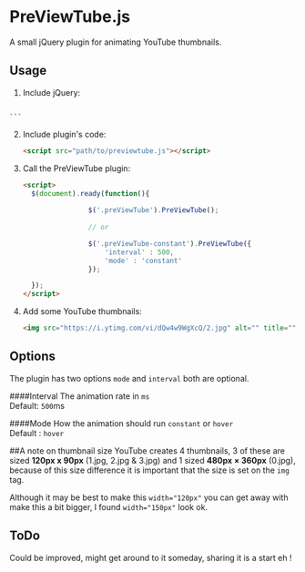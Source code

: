 # PreViewTube.js
A small jQuery plugin for animating YouTube thumbnails.

## Usage

1. Include jQuery:

	```html
<script src="path/to/jquery.min.js"></script>

	```

2. Include plugin's code:

	```html
	<script src="path/to/previewtube.js"></script>
	```

3. Call the PreViewTube plugin:

	```html
	<script>
	  $(document).ready(function(){
	  
	  				$('.preViewTube').PreViewTube();
					
					// or
	
					$('.preViewTube-constant').PreViewTube({
						'interval' : 500,
						'mode' : 'constant'
					});
	
	  });
	</script>
	```

3. Add some YouTube thumbnails:

	```html
	<img src="https://i.ytimg.com/vi/dQw4w9WgXcQ/2.jpg" alt="" title="" width="150px" class="preViewTube"/>'
	```

## Options

The plugin has two options `mode` and `interval` both are optional.

####Interval 
The animation rate in `ms`  
Default: `500`ms

####Mode 
How the animation should run 
`constant` or `hover`  
Default : `hover`

##A note on thumbnail size
YouTube creates 4 thumbnails, 3 of these are sized **120px x 90px** (1.jpg, 2.jpg & 3.jpg) and 1 sized **480px × 360px** (0.jpg), because of this size difference it is important that the size is set on the `img` tag.

Although it may be best to make this `width="120px"` you can get away with make this a bit bigger, I found `width="150px"` look ok.

## ToDo

Could be improved, might get around to it someday, sharing it is a start eh !